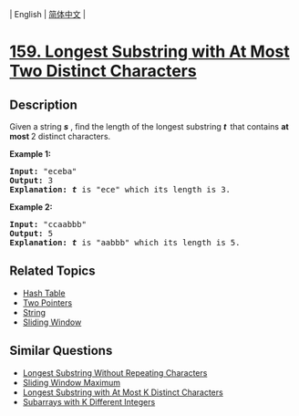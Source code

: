 
| English | [简体中文](README.md) |

# [159. Longest Substring with At Most Two Distinct Characters](https://leetcode-cn.com/problems/longest-substring-with-at-most-two-distinct-characters/)

## Description

<p>Given a string <strong><em>s</em></strong> , find the length of the longest substring&nbsp;<strong><em>t&nbsp;&nbsp;</em></strong>that contains <strong>at most </strong>2 distinct characters.</p>

<p><strong>Example 1:</strong></p>

<pre>
<strong>Input:</strong> &quot;eceba&quot;
<strong>Output: </strong>3
<strong>Explanation: <em>t</em></strong><em> </em>is &quot;ece&quot; which its length is 3.
</pre>

<p><strong>Example 2:</strong></p>

<pre>
<strong>Input:</strong> &quot;ccaabbb&quot;
<strong>Output: </strong>5
<strong>Explanation: <em>t</em></strong><em> </em>is &quot;aabbb&quot; which its length is 5.
</pre>


## Related Topics

- [Hash Table](https://leetcode-cn.com/tag/hash-table)
- [Two Pointers](https://leetcode-cn.com/tag/two-pointers)
- [String](https://leetcode-cn.com/tag/string)
- [Sliding Window](https://leetcode-cn.com/tag/sliding-window)

## Similar Questions

- [Longest Substring Without Repeating Characters](../longest-substring-without-repeating-characters/README_EN.md)
- [Sliding Window Maximum](../sliding-window-maximum/README_EN.md)
- [Longest Substring with At Most K Distinct Characters](../longest-substring-with-at-most-k-distinct-characters/README_EN.md)
- [Subarrays with K Different Integers](../subarrays-with-k-different-integers/README_EN.md)
